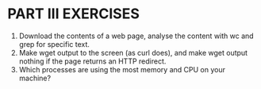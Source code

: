 # PART III EXERCISES

1. Download the contents of a web page, analyse the content with wc and grep for specific text.
1. Make wget output to the screen (as curl does), and make wget output nothing if the page returns an HTTP redirect.
1. Which processes are using the most memory and CPU on your machine?
